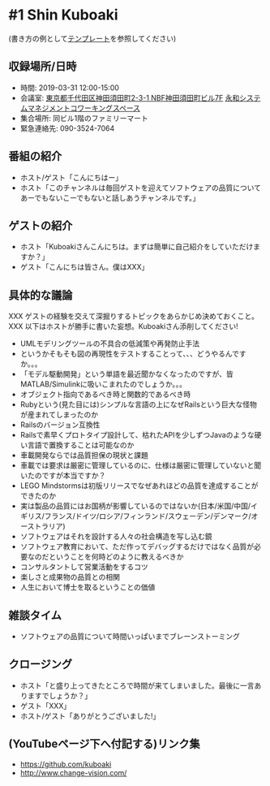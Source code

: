 # #1 Shin Kuboaki

(書き方の例として[テンプレート](../../template/README.md)を参照してください)

## 収録場所/日時

* 時間: 2019-03-31 12:00-15:00
* 会議室: [東京都千代田区神田須田町2-3-1 NBF神田須田町ビル7F](https://goo.gl/maps/8R75fjgvfrG2) [永和システムマネジメントコワーキングスペース](https://www.esm.co.jp/coworking/)
* 集合場所: 同ビル1階のファミリーマート
* 緊急連絡先: 090-3524-7064

## 番組の紹介

* ホスト/ゲスト「こんにちはー」
* ホスト「このチャンネルは毎回ゲストを迎えてソフトウェアの品質についてあーでもないこーでもないと話しあうチャンネルです。」

## ゲストの紹介

* ホスト「Kuboakiさんこんにちは。まずは簡単に自己紹介をしていただけますか？」
* ゲスト「こんにちは皆さん。僕はXXX」

## 具体的な議論

XXX ゲストの経験を交えて深掘りするトピックをあらかじめ決めておくこと。
XXX 以下はホストが勝手に書いた妄想。Kuboakiさん添削してください!

* UMLモデリングツールの不具合の低減策や再発防止手法
* というかそもそも図の再現性をテストすることって、、、どうやるんですか。。。
* 「モデル駆動開発」という単語を最近聞かなくなったのですが、皆MATLAB/Simulinkに吸いこまれたのでしょうか。。。
* オブジェクト指向であるべき時と関数的であるべき時
* Rubyという(見た目には)シンプルな言語の上になぜRailsという巨大な怪物が産まれてしまったのか
* Railsのバージョン互換性
* Railsで素早くプロトタイプ設計して、枯れたAPIを少しずつJavaのような硬い言語で置換することは可能なのか
* 車載開発ならでは品質担保の現状と課題
* 車載では要求は厳密に管理しているのに、仕様は厳密に管理していないと聞いたのですが本当ですか？
* LEGO Mindstormsは初版リリースでなぜあれほどの品質を達成することができたのか
* 実は製品の品質にはお国柄が影響しているのではないか(日本/米国/中国/イギリス/フランス/ドイツ/ロシア/フィンランド/スウェーデン/デンマーク/オーストラリア)
* ソフトウェアはそれを設計する人々の社会構造を写し込む鏡
* ソフトウェア教育において、ただ作ってデバッグするだけではなく品質が必要なのだということを何時どのように教えるべきか
* コンサルタントして営業活動をするコツ
* 楽しさと成果物の品質との相関
* 人生において博士を取るということの価値

## 雑談タイム

* ソフトウェアの品質について時間いっぱいまでブレーンストーミング

## クロージング

* ホスト「と盛り上ってきたところで時間が来てしまいました。最後に一言ありますでしょうか？」
* ゲスト「XXX」
* ホスト/ゲスト「ありがとうございました!」

## (YouTubeページ下へ付記する)リンク集

* https://github.com/kuboaki
* http://www.change-vision.com/
